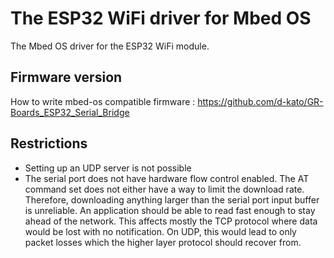 # The ESP32 WiFi driver for Mbed OS
The Mbed OS driver for the ESP32 WiFi module.

## Firmware version
How to write mbed-os compatible firmware :
https://github.com/d-kato/GR-Boards_ESP32_Serial_Bridge

## Restrictions
- Setting up an UDP server is not possible
- The serial port does not have hardware flow control enabled. The AT command set does not either have a way to limit the download rate. Therefore, downloading anything larger than the serial port input buffer is unreliable. An application should be able to read fast enough to stay ahead of the network. This affects mostly the TCP protocol where data would be lost with no notification. On UDP, this would lead to only packet losses which the higher layer protocol should recover from.

